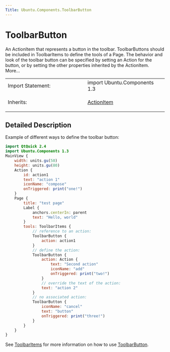 ```yaml
---
Title: Ubuntu.Components.ToolbarButton
---
```

        
ToolbarButton
=============

<span class="subtitle"></span>
An ActionItem that represents a button in the toolbar. ToolbarButtons should be included in ToolbarItems to define the tools of a Page. The behavior and look of the toolbar button can be specified by setting an Action for the button, or by setting the other properties inherited by the ActionItem. More...

<table>
<colgroup>
<col width="50%" />
<col width="50%" />
</colgroup>
<tbody>
<tr class="odd">
<td>Import Statement:</td>
<td>import Ubuntu.Components 1.3</td>
</tr>
<tr class="even">
<td>Inherits:</td>
<td><p><a href="../../sdk-15.04.4/Ubuntu.Components.ActionItem.md">ActionItem</a></p></td>
</tr>
</tbody>
</table>

<span id="details"></span>
Detailed Description
--------------------

Example of different ways to define the toolbar button:

``` qml
import QtQuick 2.4
import Ubuntu.Components 1.3
MainView {
    width: units.gu(50)
    height: units.gu(80)
    Action {
        id: action1
        text: "action 1"
        iconName: "compose"
        onTriggered: print("one!")
    }
    Page {
        title: "test page"
        Label {
            anchors.centerIn: parent
            text: "Hello, world"
        }
        tools: ToolbarItems {
            // reference to an action:
            ToolbarButton {
                action: action1
            }
            // define the action:
            ToolbarButton {
                action: Action {
                    text: "Second action"
                    iconName: "add"
                    onTriggered: print("two!")
                }
                // override the text of the action:
                text: "action 2"
            }
            // no associated action:
            ToolbarButton {
                iconName: "cancel"
                text: "button"
                onTriggered: print("three!")
            }
        }
    }
}
```

See [ToolbarItems](https://developer.ubuntu.comapps/qml/sdk-15.04.4/Ubuntu.Components.ToolbarItems/) for more information on how to use [ToolbarButton](../../sdk-15.04.4/Ubuntu.Components.ToolbarButton.md).


